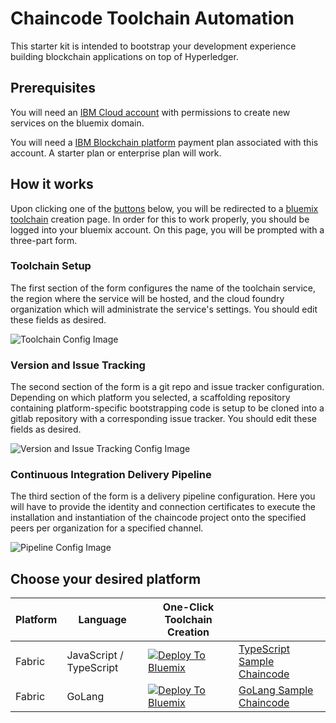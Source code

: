 # Chaincode Toolchain Automation

This starter kit is intended to bootstrap your development experience building blockchain applications on top of Hyperledger. 

## Prerequisites

You will need an [IBM Cloud account](https://console.bluemix.net/dashboard/apps/) with permissions to create new services on the bluemix domain. 

You will need a [IBM Blockchain platform](https://console.bluemix.net/docs/services/blockchain/index.html#ibm-blockchain-platform) payment plan associated with this account. A starter plan or enterprise plan will work.

## How it works

Upon clicking one of the [buttons](#choose-your-desired-platform) below, you will be redirected to a [bluemix toolchain](https://console.bluemix.net/docs/services/ContinuousDelivery/toolchains_about.html) creation page. In order for this to work properly, you should be logged into your bluemix account. On this page, you will be prompted with a three-part form. 

### Toolchain Setup

The first section of the form configures the name of the toolchain service, the region where the service will be hosted, and the cloud foundry organization which will administrate the service's settings. You should edit these fields as desired.

![Toolchain Config Image](assets/toolchain_config.png)


### Version and Issue Tracking

The second section of the form is a git repo and issue tracker configuration. Depending on which platform you selected, a scaffolding repository containing platform-specific bootstrapping code is setup to be cloned into a gitlab repository with a corresponding issue tracker. You should edit these fields as desired.

![Version and Issue Tracking Config Image](assets/git_repo_issues_config.png)

### Continuous Integration Delivery Pipeline

The third section of the form is a delivery pipeline configuration. Here you will have to provide the identity and connection certificates to execute the installation and instantiation of the chaincode project onto the specified peers per organization for a specified channel.

![Pipeline Config Image](assets/pipeline_config.png)

## Choose your desired platform

|Platform|Language|One-Click Toolchain Creation||
|---------|----------|----------|----------|
| Fabric | JavaScript / TypeScript | [![Deploy To Bluemix](https://console.ng.bluemix.net/devops/graphics/create_toolchain_button.png)](https://console.ng.bluemix.net/devops/setup/deploy/?repository=https://github.com/abisarvepalli/blockchain-toolchain&branch=ibpv2-toolchain-multorgs&platform=js&bootstrapRepo=https://github.com/abisarvepalli/nodejs-chaincode-bootstrap.git&env_id=ibm:yp:u\s-south) | [TypeScript Sample Chaincode](https://github.com/abisarvepalli/nodejs-chaincode-bootstrap/tree/toolchain-chaincode) |
| Fabric | GoLang | [![Deploy To Bluemix](https://console.ng.bluemix.net/devops/graphics/create_toolchain_button.png)](https://console.ng.bluemix.net/devops/setup/deploy/?repository=https://github.com/abisarvepalli/blockchain-toolchain&branch=ibpv2-toolchain-multorgs&platform=go&bootstrapRepo=https://github.com/abisarvepalli/chaincode-bootstrap.git&env_id=ibm:yp:u\s-south) | [GoLang Sample Chaincode](https://github.com/abisarvepalli/chaincode-bootstrap/tree/toolchain-chaincode) |
